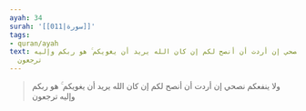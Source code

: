 ```yaml
---
ayah: 34
surah: '[[011|سورة]]'
tags:
- quran/ayah
text: ولا ينفعكم نصحي إن أردت أن أنصح لكم إن كان الله يريد أن يغويكم ۚ هو ربكم وإليه
  ترجعون
---
```

> ولا ينفعكم نصحي إن أردت أن أنصح لكم إن كان الله يريد أن يغويكم ۚ هو ربكم وإليه ترجعون
